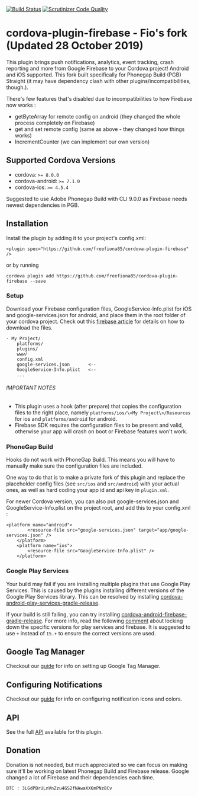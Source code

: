 [![Build Status](https://travis-ci.org/freefiona85/cordova-plugin-firebase.svg?branch=master)](https://travis-ci.org/freefiona85/cordova-plugin-firebase) [![Scrutinizer Code Quality](https://scrutinizer-ci.com/g/freefiona85/cordova-plugin-firebase/badges/quality-score.png?b=master)](https://scrutinizer-ci.com/g/freefiona85/cordova-plugin-firebase/?branch=master)

# cordova-plugin-firebase - Fio's fork (Updated 28 October 2019)
This plugin brings push notifications, analytics, event tracking, crash reporting and more from Google Firebase to your Cordova project!  Android and iOS supported. This fork built specifically for Phonegap Build (PGB) Straight (it may have dependency clash with other plugins/incompatibilities, though.).

There's few features that's disabled due to incompatibilities to how Firebase now works :
- getByteArray for remote config on android (they changed the whole process completely on Firebase)
- get and set remote config (same as above - they changed how things works)
- IncrementCounter (we can implement our own version)

## Supported Cordova Versions
- cordova: `>= 8.0.0`
- cordova-android: `>= 7.1.0`
- cordova-ios: `>= 4.5.4`

Suggested to use Adobe Phonegap Build with CLI 9.0.0 as Firebase needs newest dependencies in PGB.

## Installation
Install the plugin by adding it to your project's config.xml:
```
<plugin spec="https://github.com/freefiona85/cordova-plugin-firebase" />

```

or by running 
```
cordova plugin add https://github.com/freefiona85/cordova-plugin-firebase --save
```

### Setup
Download your Firebase configuration files, GoogleService-Info.plist for iOS and google-services.json for android, and place them in the root folder of your cordova project.  Check out this [firebase article](https://support.google.com/firebase/answer/7015592) for details on how to download the files.

```
- My Project/
    platforms/
    plugins/
    www/
    config.xml
    google-services.json       <--
    GoogleService-Info.plist   <--
    ...
```

###### IMPORTANT NOTES
- This plugin uses a hook (after prepare) that copies the configuration files to the right place, namely `platforms/ios/\<My Project\>/Resources` for ios and `platforms/android` for android.
- Firebase SDK requires the configuration files to be present and valid, otherwise your app will crash on boot or Firebase features won't work.

### PhoneGap Build
Hooks do not work with PhoneGap Build. This means you will have to manually make sure the configuration files are included. 

One way to do that is to make a private fork of this plugin and replace the placeholder config files (see `src/ios` and `src/android`) with your actual ones, as well as hard coding your app id and api key in `plugin.xml`.

For newer Cordova version, you can also put google-services.json and GoogleService-Info.plist on the project root, and add this to your config.xml  :

```
<platform name="android">
        <resource-file src="google-services.json" target="app/google-services.json" />
    </platform>
    <platform name="ios">
        <resource-file src="GoogleService-Info.plist" />
    </platform>
```

### Google Play Services
Your build may fail if you are installing multiple plugins that use Google Play Services.  This is caused by the plugins installing different versions of the Google Play Services library.  This can be resolved by installing [cordova-android-play-services-gradle-release](https://github.com/dpa99c/cordova-android-play-services-gradle-release).

If your build is still failing, you can try installing [cordova-android-firebase-gradle-release](https://github.com/dpa99c/cordova-android-firebase-gradle-release).  For more info, read the following [comment](https://github.com/dpa99c/cordova-plugin-request-location-accuracy/issues/50#issuecomment-390025013) about locking down the specific versions for play services and firebase. It is suggested to use `+` instead of `15.+` to ensure the correct versions are used.

## Google Tag Manager

Checkout our [guide](docs/GOOGLE_TAG_MANAGER.md) for info on setting up Google Tag Manager.

## Configuring Notifications

Checkout our [guide](docs/NOTIFICATIONS.md) for info on configuring notification icons and colors.

## API

See the full [API](docs/API.md) available for this plugin.

## Donation

Donation is not needed, but much appreciated so we can focus on making sure it'll be working on latest Phonegap Build and Firebase release. Google changed a lot of Firebase and their dependencies each time.
```
BTC : 3LGdPBrULnVnZzu4GS2fNAwaXX6mPNz8Cv
```
